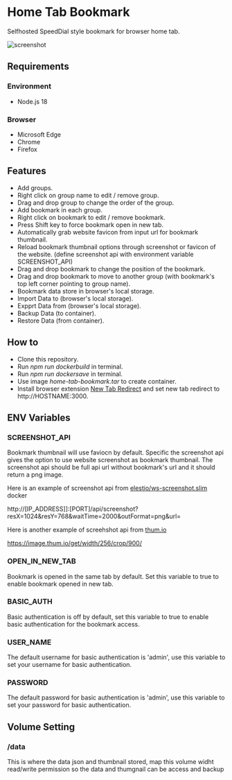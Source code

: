 # Home Tab Bookmark

Selfhosted SpeedDial style bookmark for browser home tab.

![screenshot](https://github.com/user-attachments/assets/d0d78c2d-e515-400e-a815-a646bf230b3e)

## Requirements
### Environment
* Node.js 18
### Browser
* Microsoft Edge
* Chrome
* Firefox

## Features
* Add groups.
* Right click on group name to edit / remove group.
* Drag and drop group to change the order of the group.
* Add bookmark in each group.
* Right click on bookmark to edit / remove bookmark.
* Press Shift key to force bookmark open in new tab.
* Automatically grab website favicon from input url for bookmark thumbnail.
* Reload bookmark thumbnail options through screenshot or favicon of the website. (define screenshot api with environment variable SCREENSHOT_API)
* Drag and drop bookmark to change the position of the bookmark.
* Drag and drop bookmark to move to another group (with bookmark's top left corner pointing to group name).
* Bookmark data store in browser's local storage.
* Import Data to (browser's local storage).
* Expprt Data from (browser's local storage).
* Backup Data (to container).
* Restore Data (from container).

## How to
* Clone this repository.
* Run *npm run dockerbuild* in terminal.
* Run *npm run dockersave* in terminal.
* Use image *home-tab-bookmark.tar* to create container.
* Install browser extension [New Tab Redirect](https://chromewebstore.google.com/detail/new-tab-redirect/icpgjfneehieebagbmdbhnlpiopdcmna?hl=en-US) and set new tab redirect to http://HOSTNAME:3000.

## ENV Variables
### SCREENSHOT_API ###
Bookmark thumbnail will use faviocn by default. Specific the screenshot api gives the option to use website screenshot as bookmark thumbnail. The screenshot api should be full api url without bookmark's url and it should return a png image.

Here is an example of screenshot api from [elestio/ws-screenshot.slim](https://hub.docker.com/r/elestio/ws-screenshot.slim) docker

http://[IP_ADDRESS]]:[PORT]/api/screenshot?resX=1024&resY=768&waitTime=2000&outFormat=png&url=

Here is another example of screehshot api from [thum.io](https://www.thum.io)

https://image.thum.io/get/width/256/crop/900/

### OPEN_IN_NEW_TAB ###
Bookmark is opened in the same tab by default. Set this variable to true to enable bookmark opened in new tab.

### BASIC_AUTH ###
Basic authentication is off by default, set this variable to true to enable basic authentication for the bookmark access.

### USER_NAME ###
The default username for basic authentication is 'admin', use this variable to set your username for basic authentication.

### PASSWORD ###
The default password for basic authentication is 'admin', use this variable to set your password for basic authentication.

## Volume Setting
### /data ###
This is where the data json and thumbnail stored, map this volume widht read/write permission so the data and thumgnail can be access and backup
